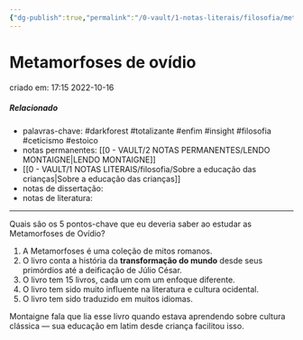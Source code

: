 ```yaml
---
{"dg-publish":true,"permalink":"/0-vault/1-notas-literais/filosofia/metamorfoses-de-ovidio/","tags":["darkforest","totalizante","enfim","insight","filosofia","ceticismo","estoico"],"dgHomeLink":true,"dgShowLocalGraph":true,"dgShowFileTree":true,"dgEnableSearch":true,"noteIcon":""}
---
```


# Metamorfoses de ovídio
criado em: 17:15 2022-10-16

##### Relacionado
- palavras-chave: #darkforest #totalizante #enfim #insight #filosofia #ceticismo #estoico 
- notas permanentes: [[0 - VAULT/2 NOTAS PERMANENTES/LENDO MONTAIGNE\|LENDO MONTAIGNE]]
- [[0 - VAULT/1 NOTAS LITERAIS/filosofia/Sobre a educação das crianças\|Sobre a educação das crianças]]
- notas de dissertação:
- notas de literatura: 

---
Quais são os 5 pontos-chave que eu deveria saber ao estudar as Metamorfoses de Ovídio?

1. A Metamorfoses é uma coleção de mitos romanos.
2. O livro conta a história da **transformação do mundo** desde seus primórdios até a deificação de Júlio César.
3. O livro tem 15 livros, cada um com um enfoque diferente.
4. O livro tem sido muito influente na literatura e cultura ocidental.
5. O livro tem sido traduzido em muitos idiomas.

Montaigne fala que lia esse livro quando estava aprendendo sobre cultura clássica — sua educação em latim desde criança facilitou isso. 


